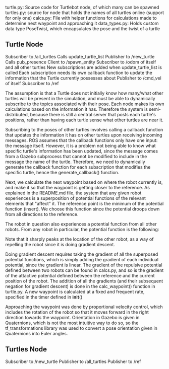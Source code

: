 turtle.py: Source code for Turtlebot node, of which many can be spawned
turtles.py: source for node that holds the names of all turtles online (support for only one)
calcs.py: File with helper functions for calculations made to determine next waypoint and approaching it
data_types.py: Holds custom data type PoseTwist, which encapsulates the pose and the twist of a turtle

## Turtle Node
Subscriber to /all_turtles
    Calls update_turtle_list
Publisher to /new_turtle
    Calls pub_presence
Client to /spawn_entity
Subscriber to /odom of itself and all other turtles
    New subscriptions are added when update_turtle_list is called
    Each subscription needs its own callback function to update
    the information that the Turtle currently possesses about 
Publisher to /cmd_vel of itself
Subscriber to /ref

The assumption is that a Turtle does not initially know how many/what other
turtles will be present in the simulation, and must be able to dynamically subscribe
to the topics associated with their pose. Each node makes its own calculations based
on the information it has. Therefore the system is semi-distributed, because there is
still a central server that posts each turtle's positions, rather than having each turtle
sense what other turtles are near it.

Subscribing to the poses of other turtles involves calling a callback function that
updates the information it has on other turtles upon receiving incoming messages.
ROS assumes that the callback functions only have one input: the message itself.
However, it is a problem not being able to know what specific turtle's information
has been updated, since the message comes from a Gazebo subprocess that cannot be
modified to include in the message the name of the turtle. Therefore, we need to
dynamically generate the callback function for each subscription that modifies the
specific turtle, hence the generate_callback() function.

Next, we calculate the next waypoint based on where the robot currently is, and
make it so that the waypoint is getting closer to the reference. As explained in
the README.md file, the system that any given robot experiences is a superposition
of potential functions of the relevant elements that "affect" it. The reference point
is the minimum of the potential function (insert). We choose this function since the
potential droops down from all directions to the reference.

The robot in question also experiences a potential function from all other robots.
From any robot in particular, the potential function is the following:

Note that it sharply peaks at the location of the other robot, as a way of repelling
the robot since it is doing gradient descent.

Doing gradient descent requires taking the gradient of all the superposed potential
functions, which is simply adding the gradient of each individual potential, since
the gradient is linear. The gradient of the repulsive potential defined between two 
robots can be found in calcs.py, and so is the gradient of the attactive potential
defined between the reference and the current position of the robot. The addition
of all the gradients (and their subsequent negation for gradient descent) is done
in the calc_waypoint() function in turtle.py. A new waypoint is calculated at a fixed
and frequent rate, specified in the timer defined in __init__()

Approaching the waypoint was done by proportional velocity control, which includes
the rotation of the robot so that it moves forward in the right direction towards
the waypoint. Orientation in Gazebo is given in Quaternions, which is not the most
intuitive way to do so, so the tf_transformations library was used to convert a
pose orientation given in Quaternions into Euler angles.


## Turtles Node
Subscriber to /new_turtle
Publisher to /all_turtles
Publisher to /ref